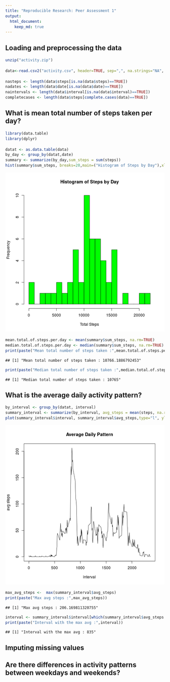 ```yaml
---
title: "Reproducible Research: Peer Assessment 1"
output: 
  html_document:
    keep_md: true
---
```



## Loading and preprocessing the data


```r
unzip("activity.zip")

data<-read.csv2("activity.csv", header=TRUE, sep=",", na.strings="NA", colClasses=c("numeric", "Date", "numeric"))

nasteps <- length(data$steps[is.na(data$steps)==TRUE])
nadates <- length(data$date[is.na(data$date)==TRUE])
naintervals <- length(data$interval[is.na(data$interval)==TRUE])
completecases <- length(data$steps[complete.cases(data)==TRUE])
```

## What is mean total number of steps taken per day?


```r
library(data.table)
library(dplyr)

datat <- as.data.table(data)
by_day <- group_by(datat,date)
summary <- summarize(by_day,sum_steps = sum(steps))
hist(summary$sum_steps, breaks=20,main=("Histogram of Steps by Day"),xlab="Total Steps",col="green")
```

![plot of chunk unnamed-chunk-2](figure/unnamed-chunk-2-1.png) 

```r
mean.total.of.steps.per.day <- mean(summary$sum_steps, na.rm=TRUE)
median.total.of.steps.per.day <- median(summary$sum_steps, na.rm=TRUE)
print(paste("Mean total number of steps taken :",mean.total.of.steps.per.day))
```

```
## [1] "Mean total number of steps taken : 10766.1886792453"
```

```r
print(paste("Median total number of steps taken :",median.total.of.steps.per.day))
```

```
## [1] "Median total number of steps taken : 10765"
```

## What is the average daily activity pattern?


```r
by_interval <- group_by(datat, interval)
summary_interval <- summarize(by_interval, avg_steps = mean(steps, na.rm=TRUE))
plot(summary_interval$interval, summary_interval$avg_steps,type="l", ylab="avg steps", xlab="interval",main="Average Daily Pattern")
```

![plot of chunk unnamed-chunk-3](figure/unnamed-chunk-3-1.png) 

```r
max_avg_steps <-  max(summary_interval$avg_steps)
print(paste("Max avg steps :",max_avg_steps))
```

```
## [1] "Max avg steps : 206.169811320755"
```

```r
interval <- summary_interval$interval[which(summary_interval$avg_steps == max(summary_interval$avg_steps))]
print(paste("Interval with the max avg :",interval))
```

```
## [1] "Interval with the max avg : 835"
```

## Imputing missing values



## Are there differences in activity patterns between weekdays and weekends?
